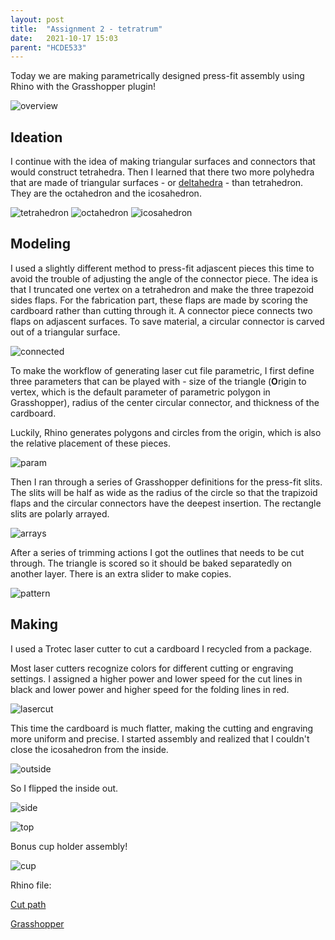 ```yaml
---
layout: post
title:  "Assignment 2 - tetratrum"
date:   2021-10-17 15:03
parent: "HCDE533"
---
```

Today we are making parametrically designed press-fit assembly using Rhino with the Grasshopper plugin!

![overview](../../../../../files/533_2/overview.PNG)

## Ideation

I continue with the idea of making triangular surfaces and connectors that would construct tetrahedra. Then I learned that there two more polyhedra that are made of triangular surfaces - or [deltahedra](https://en.wikipedia.org/wiki/Deltahedron) - than tetrahedron. They are the octahedron and the icosahedron.

![tetrahedron](https://upload.wikimedia.org/wikipedia/commons/8/83/Tetrahedron.jpg)
![octahedron](https://upload.wikimedia.org/wikipedia/commons/thumb/0/07/Octahedron.svg/1920px-Octahedron.svg.png)
![icosahedron](https://upload.wikimedia.org/wikipedia/commons/e/eb/Icosahedron.jpg)

## Modeling

I used a slightly different method to press-fit adjascent pieces this time to avoid the trouble of adjusting the angle of the connector piece. The idea is that I truncated one vertex on a tetrahedron and make the three trapezoid sides flaps. For the fabrication part, these flaps are made by scoring the cardboard rather than cutting through it. A connector piece connects two flaps on adjascent surfaces. To save material, a circular connector is carved out of a triangular surface.

![connected](../../../../../files/533_2/IMG_1968.JPG)

To make the workflow of generating laser cut file parametric, I first define three parameters that can be played with - size of the triangle (**O**rigin to vertex, which is the default parameter of parametric polygon in Grasshopper), radius of the center circular connector, and thickness of the cardboard.

Luckily, Rhino generates polygons and circles from the origin, which is also the relative placement of these pieces.

![param](../../../../../files/533_2/param.PNG)

Then I ran through a series of Grasshopper definitions for the press-fit slits. The slits will be half as wide as the radius of the circle so that the trapizoid flaps and the circular connectors have the deepest insertion. The rectangle slits are polarly arrayed.

![arrays](../../../../../files/533_2/arrays.PNG)

After a series of trimming actions I got the outlines that needs to be cut through. The triangle is scored so it should be baked separatedly on another layer. There is an extra slider to make copies.

![pattern](../../../../../files/533_2/pattern.PNG)

## Making

I used a Trotec laser cutter to cut a cardboard I recycled from a package.

Most laser cutters recognize colors for different cutting or engraving settings. I assigned a higher power and lower speed for the cut lines in black and lower power and higher speed for the folding lines in red.

![lasercut](../../../../../files/533_2/IMG_1967.JPG)

This time the cardboard is much flatter, making the cutting and engraving more uniform and precise. I started assembly and realized that I couldn't close the icosahedron from the inside.

![outside](../../../../../files/533_2/IMG_1969.JPG)

So I flipped the inside out.

![side](../../../../../files/533_2/IMG_1970.JPG)

![top](../../../../../files/533_2/IMG_1971.JPG)

Bonus cup holder assembly!

![cup](../../../../../files/533_2/IMG_1988.JPG)


Rhino file:

[Cut path](../../../../../files/533_2/tetratrum_24.3dm)

[Grasshopper](../../../../../files/533_1/tetratrum.gh)

